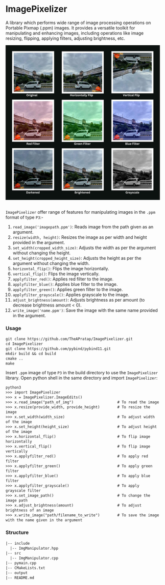 # ImagePixelizer

A library which performs wide range of image processing operations on Portable Pixmap (.ppm) images. It provides a versatile toolkit for manipulating and enhancing images, including operations like image resizing, flipping, applying filters, adjusting brightness, etc.
<p align = "center">
<img align="center" src="./output/output.jpg">
  <br>
  <br>
  
```ImagePixelizer``` offer range of features for manipulating images in the `.ppm` format of type `P3`:-
1. ```read_image('imagepath.ppm')```: Reads image from the path given as an argument.
2. `resize(width, height)`: Resizes the image as per width and height provided in the argument.
3. `set_width(cropped_width_size)`: Adjusts the width as per the argument without changing the height.
4. `set_height(cropped_height_size)`: Adjusts the height as per the argument without changing the width.
5. `horizontal_flip()`: Flips the image horizontally.
6. `vertical_flip()`: Flips the image vertically.
7. `applyfilter_red()`: Applies red filter to the image.
8. `applyfilter_blue()`: Applies blue filter to the image.
9. `applyfilter_green()`: Applies green filter to the image.
10. `applyfilter_grayscale()`: Applies grayscale to the image.
11. `adjust_brightness(amount)`: Adjusts brightness as per amount (to decrease brightness amount < 0).
12. `write_image('name.ppm')`: Save the image with the same name provided in the argument.

### Usage
``` 
git clone https://github.com/TheAPratap/ImagePixelizer.git
cd ImagePixelizer
git clone https://github.com/pybind/pybind11.git
mkdir build && cd build
cmake ..
make
```
Insert `.ppm` image of type `P3` in the build directory to use the `ImagePixelizer` library.
Open python shell in the same directory and import `ImagePixelizer`:
```
python3
>>> import ImagePixelizer
>>> x = ImagePixelizer.ImageEdits()
>>> x.read_image("path_of_img")                    # To read the image
>>> x.resize(provide_width, provide_height)        # To resize the image
>>> x.set_width(width_size)                        # To adjust width of the image
>>> x.set_height(height_size)                      # To adjust height of the image
>>> x.horizontal_flip()                            # To flip image horizontally
>>> x.vertical_flip()                              # To flip image vertically
>>> x.applyfilter_red()                            # To apply red filter
>>> x.applyfilter_green()                          # To apply green filter
>>> x.applyfilter_blue()                           # To apply blue filter
>>> x.applyfilter_grayscale()                      # To apply grayscale filter
>>> x.set_image_path()                             # To change the image path
>>> x.adjust_brightness(amount)                    # To adjust brightness of an image
>>> x.write_image("path/filename_to_write")        # To save the image with the name given in the argument
```
### Structure
```
|-- include
  |-- ImgManipulator.hpp
|-- src
  |-- ImgManipulator.cpp
|-- pymain.cpp
|-- CMakeLists.txt
|-- output
|-- README.md
```
  </p>
